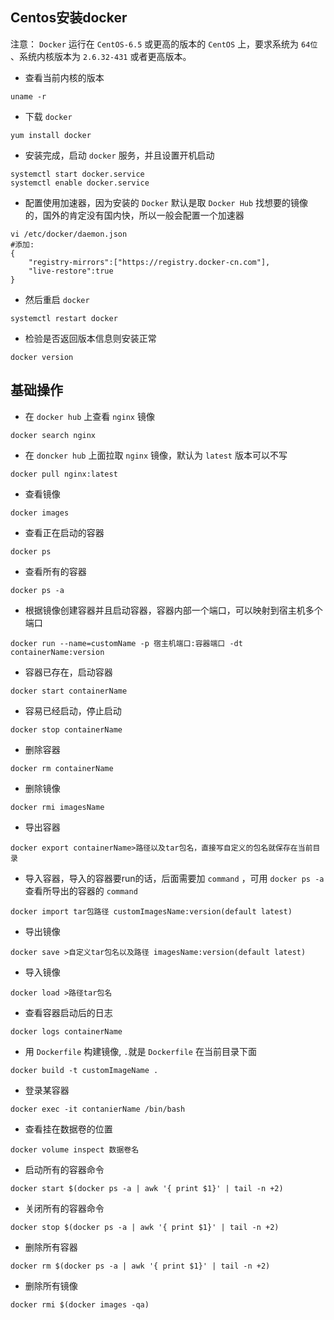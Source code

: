 ## Centos安装docker

注意： `Docker` 运行在 `CentOS-6.5` 或更高的版本的 `CentOS` 上，要求系统为 `64位` 、系统内核版本为 `2.6.32-431` 或者更高版本。

- 查看当前内核的版本

```
uname -r
```

- 下载 `docker`

```
yum install docker
```

- 安装完成，启动 `docker` 服务，并且设置开机启动

```
systemctl start docker.service
systemctl enable docker.service
```

- 配置使用加速器，因为安装的 `Docker` 默认是取 `Docker Hub` 找想要的镜像的，国外的肯定没有国内快，所以一般会配置一个加速器

```
vi /etc/docker/daemon.json
#添加:
{
	"registry-mirrors":["https://registry.docker-cn.com"],
	"live-restore":true
}
```

- 然后重启 `docker`

```
systemctl restart docker
```

- 检验是否返回版本信息则安装正常

```
docker version
```

## 基础操作

- 在 `docker hub` 上查看 `nginx` 镜像

```linux
docker search nginx
```

- 在 `doncker hub` 上面拉取 `nginx` 镜像，默认为 `latest` 版本可以不写

```
docker pull nginx:latest
```

- 查看镜像

```
docker images
```

- 查看正在启动的容器

```
docker ps
```

- 查看所有的容器

```
docker ps -a
```

- 根据镜像创建容器并且启动容器，容器内部一个端口，可以映射到宿主机多个端口

```
docker run --name=customName -p 宿主机端口:容器端口 -dt containerName:version
```

- 容器已存在，启动容器

```
docker start containerName
```

- 容易已经启动，停止启动

```
docker stop containerName
```

- 删除容器

```
docker rm containerName
```

- 删除镜像

```
docker rmi imagesName
```

- 导出容器

```
docker export containerName>路径以及tar包名，直接写自定义的包名就保存在当前目录
```

- 导入容器，导入的容器要run的话，后面需要加 `command` ，可用 `docker ps -a` 查看所导出的容器的 `command`

```
docker import tar包路径 customImagesName:version(default latest)
```

- 导出镜像

```
docker save >自定义tar包名以及路径 imagesName:version(default latest)
```

- 导入镜像

```
docker load >路径tar包名
```

- 查看容器启动后的日志

```
docker logs containerName
```

- 用 `Dockerfile` 构建镜像, `.`就是 `Dockerfile` 在当前目录下面

```
docker build -t customImageName .
```

- 登录某容器

```
docker exec -it contanierName /bin/bash
```

- 查看挂在数据卷的位置

``` 
docker volume inspect 数据卷名
```

- 启动所有的容器命令

```
docker start $(docker ps -a | awk '{ print $1}' | tail -n +2)
```

- 关闭所有的容器命令

```
docker stop $(docker ps -a | awk '{ print $1}' | tail -n +2)
```

- 删除所有容器

```
docker rm $(docker ps -a | awk '{ print $1}' | tail -n +2)
```

- 删除所有镜像

```
docker rmi $(docker images -qa)
```